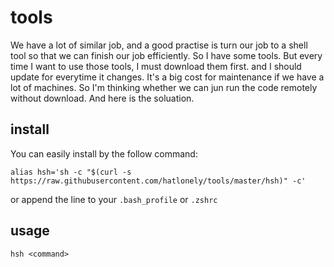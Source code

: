 tools
=====

We have a lot of similar job, and a good practise is turn our job to a shell tool so that we can finish our job
efficiently. So I have some tools. But every time I want to use those tools, I must download them first. and I should
update for everytime it changes. It's a big cost for maintenance if we have a lot of machines. So I'm thinking whether we
can jun run the code remotely without download. And here is the soluation.

install
-------

You can easily install by the follow command:

```
alias hsh='sh -c "$(curl -s https://raw.githubusercontent.com/hatlonely/tools/master/hsh)" -c'
```

or append the line to your `.bash_profile` or `.zshrc`


usage
-----

```
hsh <command>
```
